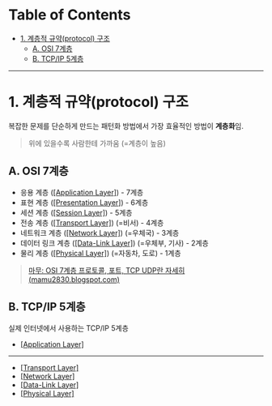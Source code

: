 # Table of Contents

- [1. 계층적 규약(protocol) 구조](#1-계층적-규약protocol-구조)
  - [A. OSI 7계층](#a-osi-7계층)
  - [B. TCP/IP 5계층](#b-tcpip-5계층)
  
---

# 1. 계층적 규약(protocol) 구조

복잡한 문제를 단순하게 만드는 패턴화 방법에서 가장 효율적인 방법이 **계층화**임.

> 위에 있을수록 사람한테 가까움 (=계층이 높음)

## A. OSI 7계층

- 응용 계층 ([[Application Layer]](http://github.com/mildsalmon/Study/blob/Network/Network/docs/Application%20Layer.md)) - 7계층
- 표현 계층 ([[Presentation Layer]](http://github.com/mildsalmon/Study/blob/Network/Network/docs/Presentation%20Layer.md)) - 6계층
- 세션 계층 ([[Session Layer]](http://github.com/mildsalmon/Study/blob/Network/Network/docs/Session%20Layer.md)) - 5계층
- 전송 계층 ([[Transport Layer]](http://github.com/mildsalmon/Study/blob/Network/Network/docs/Transport%20Layer.md)) (=비서) - 4계층
- 네트워크 계층 ([[Network Layer]](http://github.com/mildsalmon/Study/blob/Network/Network/docs/Network%20Layer.md)) (=우체국) - 3계층
- 데이터 링크 계층 ([[Data-Link Layer]](http://github.com/mildsalmon/Study/blob/Network/Network/docs/Data-Link%20Layer.md)) (=우체부, 기사) - 2계층
- 물리 계층 ([[Physical Layer]](http://github.com/mildsalmon/Study/blob/Network/Network/docs/Physical%20Layer.md)) (=자동차, 도로) - 1계층

> [마무: OSI 7계층 프로토콜, 포트, TCP UDP란 자세히 (mamu2830.blogspot.com)](https://mamu2830.blogspot.com/2020/06/osi-7.html)

## B. TCP/IP 5계층

실제 인터넷에서 사용하는 TCP/IP 5계층

- [[Application Layer]](http://github.com/mildsalmon/Study/blob/Network/Network/docs/Application%20Layer.md)

---

- [[Transport Layer]](http://github.com/mildsalmon/Study/blob/Network/Network/docs/Transport%20Layer.md)
- [[Network Layer]](http://github.com/mildsalmon/Study/blob/Network/Network/docs/Network%20Layer.md)
- [[Data-Link Layer]](http://github.com/mildsalmon/Study/blob/Network/Network/docs/Data-Link%20Layer.md)
- [[Physical Layer]](http://github.com/mildsalmon/Study/blob/Network/Network/docs/Physical%20Layer.md)